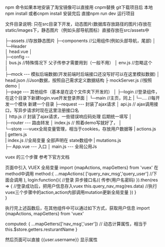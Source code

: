 npm 命令如果本地安装了淘宝镜像可以直接用 cnpm替换
git下载项目后  本地npm install 或者cnpm install
安装完后  直接npm run dev  运行项目

文件目录说明: 只在src目录下开发，动态图片(数据库存放路径的图片)存放在static/images下，静态图片（例如头部导航图标）直接存放在src/assets中

├─assets																			//存放静态图片
├─components																		//公用组件(例如头部导航，尾部)
│  └─Header						
│          head.vue
│          
├─config																		--	
│      bus.js																		//特殊情况下 父子传参才需要用到（一般不用）
│      env.js																		//忽略这个			
│      
├─mock																			--- 模拟后端数据(开发前端时后端接口还没写好可以在这里模拟数据)
│      head.json   																	//Json数据，按照自己需求定义数据结构
├	   mockServer.js																//按照demo
│      
├─page																			---   其他组件（基本是在这个文件夹下开发的）
│  ├─login																			//登录组件，在这个目录下新建login.vue开发登录界面
│  └─main																			//主页，同上
|  └─....																			//每开发一个模块 新建一个目录
├─request																		---   封装了ajax请求	
│      api.js																		// ajax调用接口，写异步请求时现在这里注册接口名					
│      http.js																		// 封装了ajax请求，一些错误响应码处理 后期统一填写
│      
├─router																		---   路由转发
│      index.js																		//  照着demo写就好了，
│      
└─store																			---vuex全局变量管理，相当于cookies，存放用户数据等
|       actions.js																	
|        getters.js																	
|        index.js																	//全局变量 全部声明在 state数组中
|        mutations.js															
├─  App.vue																		---   入口
│   main.js																		---  全局公用Js 

 
 
 vuex 的三个步骤  参考下官方文档
 
 页面中引入 VUEX 全局变量
 import {mapActions, mapGetters} from 'vuex'
 在method中调用
 method:{
	 ...mapActions(
	 	['query_nav_msg','query_user']							//下面会调用
	 ),
	 login:function(){											//登录
		 异步接口名({
			 传参(用户名密码)
		 }).then(res => {                 						//登录成功后，把用户信息存入vuex
				this.query_nav_msg(res.data)					//执行vuex三个步骤中的action,action内部调用mutation更新全局变量
				})
	 }	 
 }
 
 执行完上述函数后，在其他组件中可以通过如下方式，获取用户信息
 import {mapActions, mapGetters} from 'vuex'
 	 
computed: {
     ...mapGetters(['nav_msg','user']) 						// 动态计算属性，相当于this.$store.getters.resturantName
		}
		
然后页面可以直接  {{user.username}}    显示属性